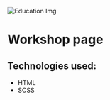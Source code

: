 ![Education Img](https://jaroslawszczepaniak.pl/workshop/workshop-img.png)

# Workshop page

## Technologies used:
- HTML
- SCSS

